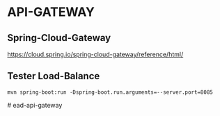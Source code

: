 # API-GATEWAY
## Spring-Cloud-Gateway
<https://cloud.spring.io/spring-cloud-gateway/reference/html/>
## Tester Load-Balance
```
mvn spring-boot:run -Dspring-boot.run.arguments=--server.port=8085
```
#   e a d - a p i - g a t e w a y  
 